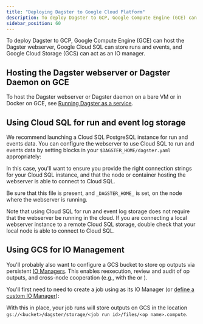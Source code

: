 ```yaml
---
title: "Deploying Dagster to Google Cloud Platform"
description: To deploy Dagster to GCP, Google Compute Engine (GCE) can host the Dagster webserver, Google Cloud SQL can store runs and events, and Google Cloud Storage (GCS) can act as an IO manager.
sidebar_position: 60
---
```


To deploy Dagster to GCP, Google Compute Engine (GCE) can host the Dagster webserver, Google Cloud SQL can store runs and events, and Google Cloud Storage (GCS) can act as an IO manager.

## Hosting the Dagster webserver or Dagster Daemon on GCE

To host the Dagster webserver or Dagster daemon on a bare VM or in Docker on GCE, see [Running Dagster as a service](/guides/deploy/deployment-options/deploying-dagster-as-a-service).

## Using Cloud SQL for run and event log storage

We recommend launching a Cloud SQL PostgreSQL instance for run and events data. You can configure the webserver to use Cloud SQL to run and events data by setting blocks in your `$DAGSTER_HOME/dagster.yaml` appropriately:

<CodeExample path="docs_snippets/docs_snippets/deploying/dagster-pg.yaml" />

In this case, you'll want to ensure you provide the right connection strings for your Cloud SQL instance, and that the node or container hosting the webserver is able to connect to Cloud SQL.

Be sure that this file is present, and `_DAGSTER_HOME_` is set, on the node where the webserver is running.

Note that using Cloud SQL for run and event log storage does not require that the webserver be running in the cloud. If you are connecting a local webserver instance to a remote Cloud SQL storage, double check that your local node is able to connect to Cloud SQL.

## Using GCS for IO Management

You'll probably also want to configure a GCS bucket to store op outputs via persistent [IO Managers](/guides/build/io-managers/). This enables reexecution, review and audit of op outputs, and cross-node cooperation (e.g., with the <PyObject section="execution" module="dagster" object="multiprocess_executor" /> or <PyObject section="libraries" module="dagster_celery" object="celery_executor" />).

You'll first need to need to create a job using <PyObject section="libraries" module="dagster_gcp" object="gcs_pickle_io_manager"/> as its IO Manager (or [define a custom IO Manager](/guides/build/io-managers/defining-a-custom-io-manager)):

<CodeExample path="docs_snippets/docs_snippets/deploying/gcp/gcp_job.py" />

With this in place, your job runs will store outputs on GCS in the location `gs://<bucket>/dagster/storage/<job run id>/files/<op name>.compute`.
